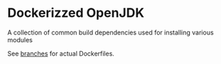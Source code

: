 # Dockerizzed OpenJDK

A collection of common build dependencies used for installing various modules

See [branches](https://github.com/TigerND/docker-openjdk/branches) for actual Dockerfiles.